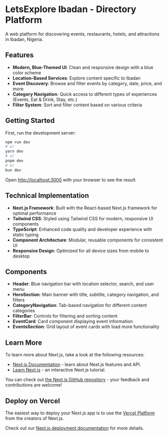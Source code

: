 # LetsExplore Ibadan - Directory Platform

A web platform for discovering events, restaurants, hotels, and attractions in Ibadan, Nigeria.

## Features

- **Modern, Blue-Themed UI**: Clean and responsive design with a blue color scheme
- **Location-Based Services**: Explore content specific to Ibadan
- **Event Discovery**: Browse and filter events by category, date, price, and more
- **Category Navigation**: Quick access to different types of experiences (Events, Eat & Drink, Stay, etc.)
- **Filter System**: Sort and filter content based on various criteria

## Getting Started

First, run the development server:

```bash
npm run dev
# or
yarn dev
# or
pnpm dev
# or
bun dev
```

Open [http://localhost:3000](http://localhost:3000) with your browser to see the result.

## Technical Implementation

- **Next.js Framework**: Built with the React-based Next.js framework for optimal performance
- **Tailwind CSS**: Styled using Tailwind CSS for modern, responsive UI components
- **TypeScript**: Enhanced code quality and developer experience with static typing
- **Component Architecture**: Modular, reusable components for consistent UI
- **Responsive Design**: Optimized for all device sizes from mobile to desktop

## Components

- **Header**: Blue navigation bar with location selector, search, and user menu
- **HeroSection**: Main banner with title, subtitle, category navigation, and filters
- **CategoryNavigation**: Tab-based navigation for different content categories
- **FilterBar**: Controls for filtering and sorting content
- **EventCard**: Card component displaying event information
- **EventsSection**: Grid layout of event cards with load more functionality

## Learn More

To learn more about Next.js, take a look at the following resources:

- [Next.js Documentation](https://nextjs.org/docs) - learn about Next.js features and API.
- [Learn Next.js](https://nextjs.org/learn) - an interactive Next.js tutorial.

You can check out [the Next.js GitHub repository](https://github.com/vercel/next.js) - your feedback and contributions are welcome!

## Deploy on Vercel

The easiest way to deploy your Next.js app is to use the [Vercel Platform](https://vercel.com/new?utm_medium=default-template&filter=next.js&utm_source=create-next-app&utm_campaign=create-next-app-readme) from the creators of Next.js.

Check out our [Next.js deployment documentation](https://nextjs.org/docs/app/building-your-application/deploying) for more details.

